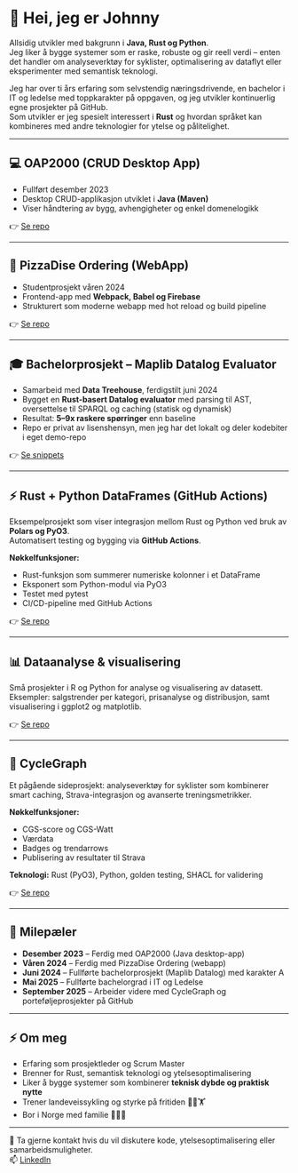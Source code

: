 # 👋 Hei, jeg er Johnny

Allsidig utvikler med bakgrunn i **Java, Rust og Python**.  
Jeg liker å bygge systemer som er raske, robuste og gir reell verdi – enten det handler om analyseverktøy for syklister, optimalisering av dataflyt eller eksperimenter med semantisk teknologi.  

Jeg har over ti års erfaring som selvstendig næringsdrivende, en bachelor i IT og ledelse med toppkarakter på oppgaven, og jeg utvikler kontinuerlig egne prosjekter på GitHub.  
Som utvikler er jeg spesielt interessert i **Rust** og hvordan språket kan kombineres med andre teknologier for ytelse og pålitelighet.  

---

## 💻 OAP2000 (CRUD Desktop App)
- Fullført desember 2023  
- Desktop CRUD-applikasjon utviklet i **Java (Maven)**  
- Viser håndtering av bygg, avhengigheter og enkel domenelogikk  

👉 [Se repo](https://github.com/JohnnyBravo1983/OAP2000)

---

## 🍕 PizzaDise Ordering (WebApp)
- Studentprosjekt våren 2024  
- Frontend-app med **Webpack, Babel og Firebase**  
- Strukturert som moderne webapp med hot reload og build pipeline  

👉 [Se repo](https://github.com/JohnnyBravo1983/pizzadise-ordering)

---

## 🎓 Bachelorprosjekt – Maplib Datalog Evaluator
- Samarbeid med **Data Treehouse**, ferdigstilt juni 2024  
- Bygget en **Rust-basert Datalog evaluator** med parsing til AST, oversettelse til SPARQL og caching (statisk og dynamisk)  
- Resultat: **5–9x raskere spørringer** enn baseline  
- Repo er privat av lisenshensyn, men jeg har det lokalt og deler kodebiter i eget demo-repo  

👉 [Se snippets](https://github.com/JohnnyBravo1983/datalog-cache-demo)

---

## ⚡ Rust + Python DataFrames (GitHub Actions)
Eksempelprosjekt som viser integrasjon mellom Rust og Python ved bruk av **Polars og PyO3**.  
Automatisert testing og bygging via **GitHub Actions**.  

**Nøkkelfunksjoner:**  
- Rust-funksjon som summerer numeriske kolonner i et DataFrame  
- Eksponert som Python-modul via PyO3  
- Testet med pytest  
- CI/CD-pipeline med GitHub Actions  

👉 [Se repo](https://github.com/JohnnyBravo1983/rust-dataframe-utils)

---

## 📊 Dataanalyse & visualisering
Små prosjekter i R og Python for analyse og visualisering av datasett.  
Eksempler: salgstrender per kategori, prisanalyse og distribusjon, samt visualisering i ggplot2 og matplotlib.  

👉 [Se repo](https://github.com/JohnnyBravo1983/data-visualization)

---

## 🚴 CycleGraph
Et pågående sideprosjekt: analyseverktøy for syklister som kombinerer smart caching, Strava-integrasjon og avanserte treningsmetrikker.  

**Nøkkelfunksjoner:**  
- CGS-score og CGS-Watt  
- Værdata  
- Badges og trendarrows  
- Publisering av resultater til Strava  

**Teknologi:** Rust (PyO3), Python, golden testing, SHACL for validering  

👉 [Se repo](https://github.com/JohnnyBravo1983/CycleGraph)

---

## 📅 Milepæler
- **Desember 2023** – Ferdig med OAP2000 (Java desktop-app)  
- **Våren 2024** – Ferdig med PizzaDise Ordering (webapp)  
- **Juni 2024** – Fullførte bachelorprosjekt (Maplib Datalog) med karakter A  
- **Mai 2025** – Fullførte bachelorgrad i IT og Ledelse  
- **September 2025** – Arbeider videre med CycleGraph og porteføljeprosjekter på GitHub  

---

## ⚡ Om meg
- Erfaring som prosjektleder og Scrum Master  
- Brenner for Rust, semantisk teknologi og ytelsesoptimalisering  
- Liker å bygge systemer som kombinerer **teknisk dybde og praktisk nytte**  
- Trener landeveissykling og styrke på fritiden 🚴‍♂️🏋️  
- Bor i Norge med familie 👨‍👩‍👦  

---

💬 Ta gjerne kontakt hvis du vil diskutere kode, ytelsesoptimalisering eller samarbeidsmuligheter.  
📫 [LinkedIn](https://www.linkedin.com/in/johnnystroemoe)  
